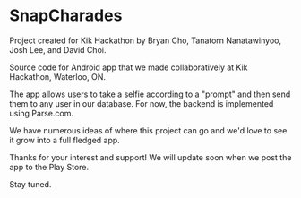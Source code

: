 # SnapCharades
Project created for Kik Hackathon by Bryan Cho, Tanatorn Nanatawinyoo, Josh Lee, and David Choi.

Source code for Android app that we made collaboratively at Kik Hackathon, Waterloo, ON. 

The app allows users to take a selfie according to a "prompt" and then send them to any user in our database. For now, the backend is implemented using Parse.com. 

We have numerous ideas of where this project can go and we'd love to see it grow into a full fledged app. 

Thanks for your interest and support! We will update soon when we post the app to the Play Store.

Stay tuned.
